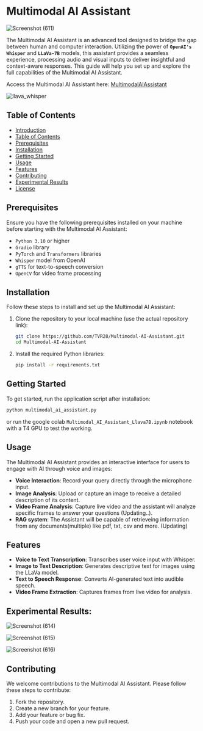 # Multimodal AI Assistant

![Screenshot (611)](https://github.com/TVR28/Multimodal-AI-Assistant/assets/91713140/3b35b92a-3e10-47bc-a12f-8de392b17698)

The Multimodal AI Assistant is an advanced tool designed to bridge the gap between human and computer interaction. Utilizing the power of **`OpenAI's Whisper`** and **`LLaVa-7B`** models, this assistant provides a seamless experience, processing audio and visual inputs to deliver insightful and context-aware responses. This guide will help you set up and explore the full capabilities of the Multimodal AI Assistant.

Access the Multimodal AI Assistant here: [MultimodalAIAssistant](your-app-link.com)

![llava_whisper](https://github.com/TVR28/Multimodal-AI-Assistant/assets/91713140/14beee9e-2679-4860-abf8-88fba7eda78f)


## Table of Contents

- [Introduction](#multimodal-ai-assistant)
- [Table of Contents](#table-of-contents)
- [Prerequisites](#prerequisites)
- [Installation](#installation)
- [Getting Started](#getting-started)
- [Usage](#usage)
- [Features](#features)
- [Contributing](#contributing)
- [Experimental Results](#experimental-results)
- [License](#license)

## Prerequisites

Ensure you have the following prerequisites installed on your machine before starting with the Multimodal AI Assistant:

- `Python 3.10` or higher
- `Gradio` library
- `PyTorch` and `Transformers` libraries
- `Whisper` model from OpenAI
- `gTTS` for text-to-speech conversion
- `OpenCV` for video frame processing

## Installation

Follow these steps to install and set up the Multimodal AI Assistant:

1. Clone the repository to your local machine (use the actual repository link):

    ```bash
    git clone https://github.com/TVR28/Multimodal-AI-Assistant.git
    cd Multimodal-AI-Assistant
    ```

2. Install the required Python libraries:

    ```bash
    pip install -r requirements.txt
    ```

## Getting Started

To get started, run the application script after installation:

```bash
python multimodal_ai_assistant.py
```

or run the google colab  `Multimodal_AI_Assistant_Llava7B.ipynb` notebook with a T4 GPU to test the working.
## Usage

The Multimodal AI Assistant provides an interactive interface for users to engage with AI through voice and images:

- **Voice Interaction**: Record your query directly through the microphone input.
- **Image Analysis**: Upload or capture an image to receive a detailed description of its content.
- **Video Frame Analysis**: Capture live video and the assistant will analyze specific frames to answer your questions (Updating..).
- **RAG system**: The Assistant will be capable of retrieveing information from any documents(multiple) like pdf, txt, csv and more. (Updating)
## Features

- **Voice to Text Transcription**: Transcribes user voice input with Whisper.
- **Image to Text Description**: Generates descriptive text for images using the LLaVa model.
- **Text to Speech Response**: Converts AI-generated text into audible speech.
- **Video Frame Extraction**: Captures frames from live video for analysis.

## Experimental Results:

![Screenshot (614)](https://github.com/TVR28/Multimodal-AI-Assistant/assets/91713140/38a84c01-c460-4bf3-a7ae-e4be6561ca27)

![Screenshot (615)](https://github.com/TVR28/Multimodal-AI-Assistant/assets/91713140/10ea607e-45cb-4389-b9ae-44aa7abb1f43)

![Screenshot (616)](https://github.com/TVR28/Multimodal-AI-Assistant/assets/91713140/2d7c9580-8b8e-466c-92ea-4f6e7c095c5c)


## Contributing

We welcome contributions to the Multimodal AI Assistant. Please follow these steps to contribute:

1. Fork the repository.
2. Create a new branch for your feature.
3. Add your feature or bug fix.
4. Push your code and open a new pull request.
